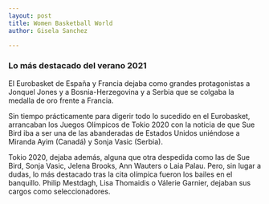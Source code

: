 ```yaml
---
layout: post
title: Women Basketball World
author: Gisela Sanchez

---
```


### Lo más destacado del verano 2021

El Eurobasket de España y Francia dejaba como grandes protagonistas a Jonquel Jones y a Bosnia-Herzegovina y a Serbia que se colgaba la medalla de oro frente a Francia.

Sin tiempo prácticamente para digerir todo lo sucedido en el Eurobasket, arrancaban los Juegos Olímpicos de Tokio 2020 con la noticia de que Sue Bird iba a ser una de las abanderadas de Estados Unidos uniéndose a Miranda Ayim (Canadá) y Sonja Vasic (Serbia).

Tokio 2020, dejaba además, alguna que otra despedida como las de Sue Bird, Sonja Vasic, Jelena Brooks, Ann Wauters o Laia Palau. Pero, sin lugar a dudas, lo más destacado tras la cita olímpica fueron los bailes en el banquillo. Philip Mestdagh, Lisa Thomaidis o Válerie Garnier, dejaban sus cargos como seleccionadores. 
